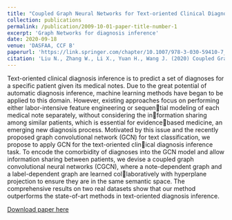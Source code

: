 ```yaml
---
title: "Coupled Graph Neural Networks for Text-oriented Clinical Diagnosis Inference"
collection: publications
permalink: /publication/2009-10-01-paper-title-number-1
excerpt: 'Graph Networks for diagnosis inference'
date: 2020-09-18
venue: 'DASFAA, CCF B'
paperurl: 'https://link.springer.com/chapter/10.1007/978-3-030-59410-7_26'
citation: 'Liu N., Zhang W., Li X., Yuan H., Wang J. (2020) Coupled Graph Convolutional Neural Networks for Text-Oriented Clinical Diagnosis Inference. In: Nah Y., Cui B., Lee SW., Yu J.X., Moon YS., Whang S.E. (eds) Database Systems for Advanced Applications. DASFAA 2020. Lecture Notes in Computer Science, vol 12112. Springer, Cham. https://doi.org/10.1007/978-3-030-59410-7_26'
---
```

Text-oriented clinical diagnosis inference is to predict a set of
diagnoses for a specific patient given its medical notes. Due to the great
potential of automatic diagnosis inference, machine learning methods
have began to be applied to this domain. However, existing approaches
focus on performing either labor-intensive feature engineering or sequential modeling of each medical note separately, without considering the information sharing among similar patients, which is essential for evidencebased medicine, an emerging new diagnosis process. Motivated by this
issue and the recently proposed graph convolutional network (GCN) for
text classification, we propose to apply GCN for the text-oriented clinical diagnosis inference task. To encode the comorbidity of diagnoses
into the GCN model and allow information sharing between patients, we
devise a coupled graph convolutional neural networks (CGCN), where
a note-dependent graph and a label-dependent graph are learned collaboratively with hyperplane projection to ensure they are in the same
semantic space. The comprehensive results on two real datasets show
that our method outperforms the state-of-art methods in text-oriented
diagnosis inference.


[Download paper here](https://link.springer.com/chapter/10.1007/978-3-030-59410-7_26)

